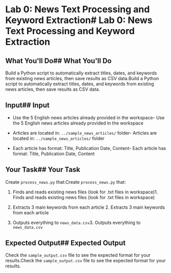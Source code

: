 # Lab 0: News Text Processing and Keyword Extraction# Lab 0: News Text Processing and Keyword Extraction



## What You'll Do## What You'll Do

Build a Python script to automatically extract titles, dates, and keywords from existing news articles, then save results as CSV data.Build a Python script to automatically extract titles, dates, and keywords from existing news articles, then save results as CSV data.



## Input## Input

- Use the 5 English news articles already provided in the workspace- Use the 5 English news articles already provided in the workspace

- Articles are located in: `../sample_news_articles/` folder- Articles are located in: `../sample_news_articles/` folder

- Each article has format: Title, Publication Date, Content- Each article has format: Title, Publication Date, Content



## Your Task## Your Task

Create `process_news.py` that:Create `process_news.py` that:

1. Finds and reads existing news files (look for .txt files in workspace)1. Finds and reads existing news files (look for .txt files in workspace)

2. Extracts 3 main keywords from each article  2. Extracts 3 main keywords from each article  

3. Outputs everything to `news_data.csv`3. Outputs everything to `news_data.csv`



## Expected Output## Expected Output

Check the `sample_output.csv` file to see the expected format for your results.Check the `sample_output.csv` file to see the expected format for your results.